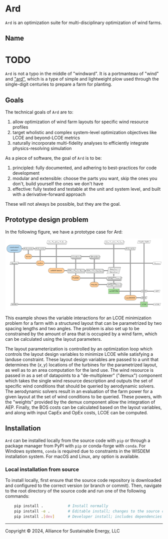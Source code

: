
# Ard

`Ard` is an optimization suite for multi-disciplinary optimization of wind farms.

## Name

# TODO
`Ard` is not a typo in the middle of "windward".
It is a portmanteau of "wind" and ["ard"](https://en.wikipedia.org/wiki/Ard_\(plough\)), which is a type of simple and lightweight plow used through the single-digit centuries to prepare a farm for planting.

## Goals

The technical goals of `Ard` are to:
1) allow optimization of wind farm layouts for specific wind resource profiles
1) target wholistic and complex system-level optimization objectives like LCOE and beyond-LCOE metrics
1) naturally incorporate multi-fidelity analyses to efficiently integrate physics-resolving simulation

As a piece of software, the goal of `Ard` is to be:
1) principled: fully documented, and adhering to best-practices for code development
1) modular and extensible: choose the parts you want, skip the ones you don't, build yourself the ones we don't have
1) effective: fully tested and testable at the unit and system level, and built with a derivative-forward approach

These will not always be possible, but they are the goal.

## Prototype design problem

In the following figure, we have a prototype case for Ard:

![`Ard` demonstration image](/assets/ard_xdsm/ard_xdsm.png)

This example shows the variable interactions for an LCOE minimization problem for a farm with a structured layout that can be parametrized by two spacing lengths and two angles.
The problem is also set up to be constrained by the amount of area that is occupied by a wind farm, which can be calculated using the layout parameters.

The layout parameterization is controlled by an optimization loop which controls the layout design variables to minimize LCOE while satisfying a landuse constraint.
These layout design variables are passed to a unit that determines the $(x,y)$ locations of the turbines for the parametrized layout, as well as to an area computation for the land use.
The wind resource is passed in as a set of datapoints to a "de-multiplexer" ("demux") component which takes the single wind resource description and outputs the set of specific wind conditions that should be queried by aerodynamic solvers.
The aerodynamic solvers result in an evaluation of the farm power for a given layout at the set of wind conditions to be queried.
These powers, with the "weights" provided by the demux component allow the integration of AEP.
Finally, the BOS costs can be calculated based on the layout variables, and along with input CapEx and OpEx costs, LCOE can be computed.

## Installation

`Ard` can be installed locally from the source code with `pip` or through a package manager
from PyPI with `pip` or conda-forge with `conda`.
For Windows systems, `conda` is required due to constraints in the WISDEM installation system.
For macOS and Linux, any option is available.

### Local installation from source
To install locally, first ensure that the source code repository is downloaded and configured
to the correct version (or branch or commit).
Then, navigate to the root directory of the source code and run one of the following commands:

```bash
    pip install .           # Install normally
    pip install -e .        # Editable install; changes to the source code affect the installation
    pip install .[dev]      # Developer install; includes dependencies for development
```

---

Copyright :copyright: 2024, Alliance for Sustainable Energy, LLC


<!-- FIN -->
